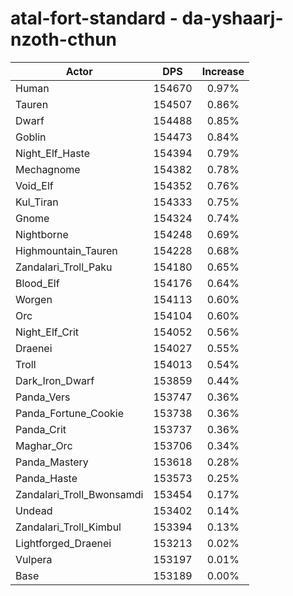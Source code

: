 # atal-fort-standard - da-yshaarj-nzoth-cthun
| Actor | DPS | Increase |
|---|:---:|:---:|
|Human|154670|0.97%|
|Tauren|154507|0.86%|
|Dwarf|154488|0.85%|
|Goblin|154473|0.84%|
|Night_Elf_Haste|154394|0.79%|
|Mechagnome|154382|0.78%|
|Void_Elf|154352|0.76%|
|Kul_Tiran|154333|0.75%|
|Gnome|154324|0.74%|
|Nightborne|154248|0.69%|
|Highmountain_Tauren|154228|0.68%|
|Zandalari_Troll_Paku|154180|0.65%|
|Blood_Elf|154176|0.64%|
|Worgen|154113|0.60%|
|Orc|154104|0.60%|
|Night_Elf_Crit|154052|0.56%|
|Draenei|154027|0.55%|
|Troll|154013|0.54%|
|Dark_Iron_Dwarf|153859|0.44%|
|Panda_Vers|153747|0.36%|
|Panda_Fortune_Cookie|153738|0.36%|
|Panda_Crit|153737|0.36%|
|Maghar_Orc|153706|0.34%|
|Panda_Mastery|153618|0.28%|
|Panda_Haste|153573|0.25%|
|Zandalari_Troll_Bwonsamdi|153454|0.17%|
|Undead|153402|0.14%|
|Zandalari_Troll_Kimbul|153394|0.13%|
|Lightforged_Draenei|153213|0.02%|
|Vulpera|153197|0.01%|
|Base|153189|0.00%|
